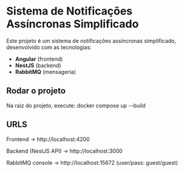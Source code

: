 # Sistema de Notificações Assíncronas Simplificado

Este projeto é um sistema de notificações assíncronas simplificado, desenvolvido com as tecnologias:
* **Angular** (frontend)
* **NestJS** (backend)
* **RabbitMQ** (mensageria)

## Rodar o projeto

Na raiz do projeto, execute:
docker compose up --build

## URLS
Frontend → http://localhost:4200

Backend (NestJS API) → http://localhost:3000

RabbitMQ console → http://localhost:15672
(user/pass: guest/guest)
